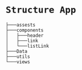 # `Structure App`

```C:.
├───assests
├───components
│   ├───header
│   ├───link
│   └───listLink
├───Data
├───utils
└───views
```
